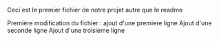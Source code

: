 Ceci est le premier fichier de notre projet autre que le readme

Première modification du fichier : ajout d'une premiere ligne
Ajout d'une seconde ligne
Ajout d'une troisieme ligne
